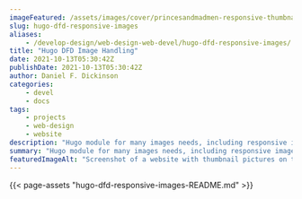 ```yaml
---
imageFeatured: /assets/images/cover/princesandmadmen-responsive-thumbnails.png
slug: hugo-dfd-responsive-images
aliases:
    - /develop-design/web-design-web-devel/hugo-dfd-responsive-images/
title: "Hugo DFD Image Handling"
date: 2021-10-13T05:30:42Z
publishDate: 2021-10-13T05:30:42Z
author: Daniel F. Dickinson
categories:
    - devel
    - docs
tags:
    - projects
    - web-design
    - website
description: "Hugo module for many images needs, including responsive images from markdown, shortcodes and cover images"
summary: "Hugo module for many images needs, including responsive images from markdown, shortcodes and cover images"
featuredImageAlt: "Screenshot of a website with thumbnail pictures on the left of rounded boxes containing page descriptions"
---
```


{{< page-assets "hugo-dfd-responsive-images-README.md" >}}

